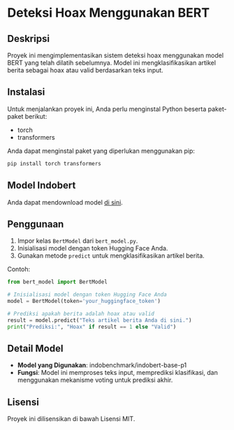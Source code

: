 # Deteksi Hoax Menggunakan BERT

## Deskripsi
Proyek ini mengimplementasikan sistem deteksi hoax menggunakan model BERT yang telah dilatih sebelumnya. Model ini mengklasifikasikan artikel berita sebagai hoax atau valid berdasarkan teks input.

## Instalasi
Untuk menjalankan proyek ini, Anda perlu menginstal Python beserta paket-paket berikut:
- torch
- transformers

Anda dapat menginstal paket yang diperlukan menggunakan pip:

```bash
pip install torch transformers
```

## Model Indobert
Anda dapat mendownload model [di sini]([https://drive.google.com/drive/folders/1C-fA8jzozmfB0Ixy-zyuN2c2W8zb7vP0?usp=sharing](https://drive.google.com/file/d/1ARnMnwUPV-kiuheFmATFe3Vn3XRfNILj/view?usp=sharing)).

## Penggunaan
1. Impor kelas `BertModel` dari `bert_model.py`.
2. Inisialisasi model dengan token Hugging Face Anda.
3. Gunakan metode `predict` untuk mengklasifikasikan artikel berita.

Contoh:
```python
from bert_model import BertModel

# Inisialisasi model dengan token Hugging Face Anda
model = BertModel(token='your_huggingface_token')

# Prediksi apakah berita adalah hoax atau valid
result = model.predict("Teks artikel berita Anda di sini.")
print("Prediksi:", "Hoax" if result == 1 else "Valid")
```

## Detail Model
- **Model yang Digunakan**: indobenchmark/indobert-base-p1
- **Fungsi**: Model ini memproses teks input, memprediksi klasifikasi, dan menggunakan mekanisme voting untuk prediksi akhir.

## Lisensi
Proyek ini dilisensikan di bawah Lisensi MIT.
